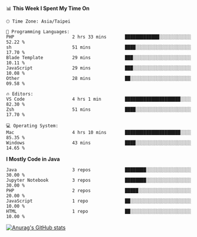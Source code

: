 <!--
<table>
  <tr>
    <td>
      <img src="./devcard.svg" alt="A dev card" width="400" hight="100%">
    </td>
    <td>
      <p>### Hi there 👋</p>
      <p>**treevel/treevel** is a ✨ _special_ ✨ repository because its `README.md` (this file) appears on your GitHub profile.</p>
      <p>Here are some ideas to get you started:</p>
      <p>- 🔭 I’m currently working on ...</p>
      <p>- 🌱 I’m currently learning ...</p>
      <p>- 👯 I’m looking to collaborate on ...</p>
      <p>- 🤔 I’m looking for help with ...</p>
      <p>- 💬 Ask me about ...</p>
      <p>- 📫 How to reach me: ...</p>
      <p>- 😄 Pronouns: ...</p>
      <p>- ⚡ Fun fact: ...</p>
    </td>
  </tr>
</table>
-->

<!--START_SECTION:waka-->
📊 **This Week I Spent My Time On** 

```text
🕑︎ Time Zone: Asia/Taipei

💬 Programming Languages: 
PHP                      2 hrs 33 mins       █████████████░░░░░░░░░░░░   52.22 % 
sh                       51 mins             ████░░░░░░░░░░░░░░░░░░░░░   17.70 % 
Blade Template           29 mins             ███░░░░░░░░░░░░░░░░░░░░░░   10.11 % 
JavaScript               29 mins             ███░░░░░░░░░░░░░░░░░░░░░░   10.08 % 
Other                    28 mins             ██░░░░░░░░░░░░░░░░░░░░░░░   09.58 % 

🔥 Editors: 
VS Code                  4 hrs 1 min         █████████████████████░░░░   82.30 % 
Zsh                      51 mins             ████░░░░░░░░░░░░░░░░░░░░░   17.70 % 

💻 Operating System: 
Mac                      4 hrs 10 mins       █████████████████████░░░░   85.35 % 
Windows                  43 mins             ████░░░░░░░░░░░░░░░░░░░░░   14.65 % 
```

**I Mostly Code in Java** 

```text
Java                     3 repos             ████████░░░░░░░░░░░░░░░░░   30.00 % 
Jupyter Notebook         3 repos             ████████░░░░░░░░░░░░░░░░░   30.00 % 
PHP                      2 repos             █████░░░░░░░░░░░░░░░░░░░░   20.00 % 
JavaScript               1 repo              ██░░░░░░░░░░░░░░░░░░░░░░░   10.00 % 
HTML                     1 repo              ██░░░░░░░░░░░░░░░░░░░░░░░   10.00 % 
```




<!--END_SECTION:waka-->

<!-- GitHub Stats Card-->
[![Anurag's GitHub stats](https://github-readme-stats.vercel.app/api?username=treevel&show_icons=true&theme=monokai&count_private=true)](https://github.com/anuraghazra/github-readme-stats)
